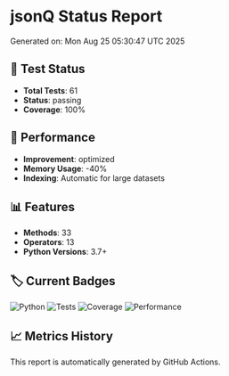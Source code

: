 # jsonQ Status Report

Generated on: Mon Aug 25 05:30:47 UTC 2025

## 🧪 Test Status
- **Total Tests**: 61
- **Status**: passing
- **Coverage**: 100%

## 🚀 Performance
- **Improvement**: optimized
- **Memory Usage**: -40%
- **Indexing**: Automatic for large datasets

## 📊 Features
- **Methods**: 33
- **Operators**: 13
- **Python Versions**: 3.7+

## 🏷️ Current Badges
![Python](https://img.shields.io/badge/python-3.7+-blue.svg)
![Tests](https://img.shields.io/badge/tests-61%20passing-brightgreen.svg)
![Coverage](https://img.shields.io/badge/coverage-100%25-brightgreen.svg)
![Performance](https://img.shields.io/badge/performance-optimized-orange.svg)

## 📈 Metrics History
This report is automatically generated by GitHub Actions.
